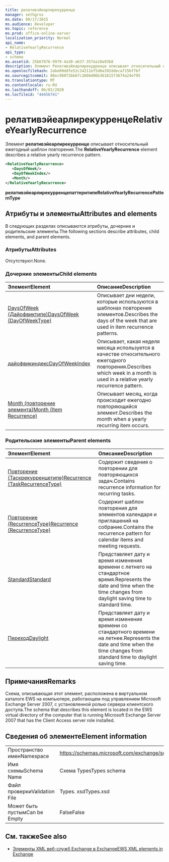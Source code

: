 ```yaml
---
title: релативэйеарлирекурренце
manager: sethgros
ms.date: 09/17/2015
ms.audience: Developer
ms.topic: reference
ms.prod: office-online-server
localization_priority: Normal
api_name:
- RelativeYearlyRecurrence
api_type:
- schema
ms.assetid: 25b67876-9979-4a30-a637-357ea10a93b8
description: Элемент Релативэйеарлирекурренце описывает относительный ежегодный шаблон повторения.
ms.openlocfilehash: 2abe09ddfe52c24211ef5d0a392ddecaf15bf7bf
ms.sourcegitcommit: 88ec988f2bb67c1866d06b361615f3674a24e795
ms.translationtype: MT
ms.contentlocale: ru-RU
ms.lasthandoff: 06/03/2020
ms.locfileid: "44456741"
---
```

# <a name="relativeyearlyrecurrence"></a><span data-ttu-id="0a322-103">релативэйеарлирекурренце</span><span class="sxs-lookup"><span data-stu-id="0a322-103">RelativeYearlyRecurrence</span></span>

<span data-ttu-id="0a322-104">Элемент **релативэйеарлирекурренце** описывает относительный ежегодный шаблон повторения.</span><span class="sxs-lookup"><span data-stu-id="0a322-104">The **RelativeYearlyRecurrence** element describes a relative yearly recurrence pattern.</span></span> 
  
```xml
<RelativeYearlyRecurrence>
   <DaysOfWeek/>
   <DayOfWeekIndex/>
   <Month/>
</RelativeYearlyRecurrence>
```

 <span data-ttu-id="0a322-105">**релативэйеарлирекурренцепаттернтипе**</span><span class="sxs-lookup"><span data-stu-id="0a322-105">**RelativeYearlyRecurrencePatternType**</span></span>
## <a name="attributes-and-elements"></a><span data-ttu-id="0a322-106">Атрибуты и элементы</span><span class="sxs-lookup"><span data-stu-id="0a322-106">Attributes and elements</span></span>

<span data-ttu-id="0a322-107">В следующих разделах описываются атрибуты, дочерние и родительские элементы.</span><span class="sxs-lookup"><span data-stu-id="0a322-107">The following sections describe attributes, child elements, and parent elements.</span></span>
  
### <a name="attributes"></a><span data-ttu-id="0a322-108">Атрибуты</span><span class="sxs-lookup"><span data-stu-id="0a322-108">Attributes</span></span>

<span data-ttu-id="0a322-109">Отсутствуют.</span><span class="sxs-lookup"><span data-stu-id="0a322-109">None.</span></span>
  
### <a name="child-elements"></a><span data-ttu-id="0a322-110">Дочерние элементы</span><span class="sxs-lookup"><span data-stu-id="0a322-110">Child elements</span></span>

|<span data-ttu-id="0a322-111">**Элемент**</span><span class="sxs-lookup"><span data-stu-id="0a322-111">**Element**</span></span>|<span data-ttu-id="0a322-112">**Описание**</span><span class="sxs-lookup"><span data-stu-id="0a322-112">**Description**</span></span>|
|:-----|:-----|
|[<span data-ttu-id="0a322-113">DaysOfWeek (Дайофвиктипе)</span><span class="sxs-lookup"><span data-stu-id="0a322-113">DaysOfWeek (DayOfWeekType)</span></span>](daysofweek-dayofweektype.md) <br/> |<span data-ttu-id="0a322-114">Описывает дни недели, которые используются в шаблонах повторения элементов.</span><span class="sxs-lookup"><span data-stu-id="0a322-114">Describes the days of the week that are used in item recurrence patterns.</span></span>  <br/> |
|[<span data-ttu-id="0a322-115">дайофвикиндекс</span><span class="sxs-lookup"><span data-stu-id="0a322-115">DayOfWeekIndex</span></span>](dayofweekindex.md) <br/> |<span data-ttu-id="0a322-116">Описывает, какая неделя месяца используется в качестве относительного ежегодного повторения.</span><span class="sxs-lookup"><span data-stu-id="0a322-116">Describes which week in a month is used in a relative yearly recurrence pattern.</span></span>  <br/> |
|[<span data-ttu-id="0a322-117">Month (повторение элемента)</span><span class="sxs-lookup"><span data-stu-id="0a322-117">Month (Item Recurrence)</span></span>](month-item-recurrence.md) <br/> |<span data-ttu-id="0a322-118">Описывает месяц, когда происходит ежегодно повторяющийся элемент.</span><span class="sxs-lookup"><span data-stu-id="0a322-118">Describes the month when a yearly recurring item occurs.</span></span>  <br/> |
   
### <a name="parent-elements"></a><span data-ttu-id="0a322-119">Родительские элементы</span><span class="sxs-lookup"><span data-stu-id="0a322-119">Parent elements</span></span>

|<span data-ttu-id="0a322-120">**Элемент**</span><span class="sxs-lookup"><span data-stu-id="0a322-120">**Element**</span></span>|<span data-ttu-id="0a322-121">**Описание**</span><span class="sxs-lookup"><span data-stu-id="0a322-121">**Description**</span></span>|
|:-----|:-----|
|[<span data-ttu-id="0a322-122">Повторение (Таскрекурренцетипе)</span><span class="sxs-lookup"><span data-stu-id="0a322-122">Recurrence (TaskRecurrenceType)</span></span>](recurrence-taskrecurrencetype.md) <br/> |<span data-ttu-id="0a322-123">Содержит сведения о повторении для повторяющихся задач.</span><span class="sxs-lookup"><span data-stu-id="0a322-123">Contains recurrence information for recurring tasks.</span></span>  <br/> |
|[<span data-ttu-id="0a322-124">Повторение (RecurrenceType)</span><span class="sxs-lookup"><span data-stu-id="0a322-124">Recurrence (RecurrenceType)</span></span>](recurrence-recurrencetype.md) <br/> |<span data-ttu-id="0a322-125">Содержит шаблон повторения для элементов календаря и приглашений на собрание.</span><span class="sxs-lookup"><span data-stu-id="0a322-125">Contains the recurrence pattern for calendar items and meeting requests.</span></span>  <br/> |
|[<span data-ttu-id="0a322-126">Standard</span><span class="sxs-lookup"><span data-stu-id="0a322-126">Standard</span></span>](standard.md) <br/> |<span data-ttu-id="0a322-127">Представляет дату и время изменения времени с летнего на стандартное время.</span><span class="sxs-lookup"><span data-stu-id="0a322-127">Represents the date and time when the time changes from daylight saving time to standard time.</span></span>  <br/> |
|[<span data-ttu-id="0a322-128">Переход</span><span class="sxs-lookup"><span data-stu-id="0a322-128">Daylight</span></span>](daylight.md) <br/> |<span data-ttu-id="0a322-129">Представляет дату и время изменения времени со стандартного времени на летнее.</span><span class="sxs-lookup"><span data-stu-id="0a322-129">Represents the date and time when the time changes from standard time to daylight saving time.</span></span>  <br/> |
   
## <a name="remarks"></a><span data-ttu-id="0a322-130">Примечания</span><span class="sxs-lookup"><span data-stu-id="0a322-130">Remarks</span></span>

<span data-ttu-id="0a322-131">Схема, описывающая этот элемент, расположена в виртуальном каталоге EWS на компьютере, работающем под управлением Microsoft Exchange Server 2007, с установленной ролью сервера клиентского доступа.</span><span class="sxs-lookup"><span data-stu-id="0a322-131">The schema that describes this element is located in the EWS virtual directory of the computer that is running Microsoft Exchange Server 2007 that has the Client Access server role installed.</span></span>
  
## <a name="element-information"></a><span data-ttu-id="0a322-132">Сведения об элементе</span><span class="sxs-lookup"><span data-stu-id="0a322-132">Element information</span></span>

|||
|:-----|:-----|
|<span data-ttu-id="0a322-133">Пространство имен</span><span class="sxs-lookup"><span data-stu-id="0a322-133">Namespace</span></span>  <br/> |https://schemas.microsoft.com/exchange/services/2006/types  <br/> |
|<span data-ttu-id="0a322-134">Имя схемы</span><span class="sxs-lookup"><span data-stu-id="0a322-134">Schema Name</span></span>  <br/> |<span data-ttu-id="0a322-135">Схема Types</span><span class="sxs-lookup"><span data-stu-id="0a322-135">Types schema</span></span>  <br/> |
|<span data-ttu-id="0a322-136">Файл проверки</span><span class="sxs-lookup"><span data-stu-id="0a322-136">Validation File</span></span>  <br/> |<span data-ttu-id="0a322-137">Types. xsd</span><span class="sxs-lookup"><span data-stu-id="0a322-137">Types.xsd</span></span>  <br/> |
|<span data-ttu-id="0a322-138">Может быть пустым</span><span class="sxs-lookup"><span data-stu-id="0a322-138">Can be Empty</span></span>  <br/> |<span data-ttu-id="0a322-139">False</span><span class="sxs-lookup"><span data-stu-id="0a322-139">False</span></span>  <br/> |
   
## <a name="see-also"></a><span data-ttu-id="0a322-140">См. также</span><span class="sxs-lookup"><span data-stu-id="0a322-140">See also</span></span>



- [<span data-ttu-id="0a322-141">Элементы XML веб-служб Exchange в Exchange</span><span class="sxs-lookup"><span data-stu-id="0a322-141">EWS XML elements in Exchange</span></span>](ews-xml-elements-in-exchange.md)

